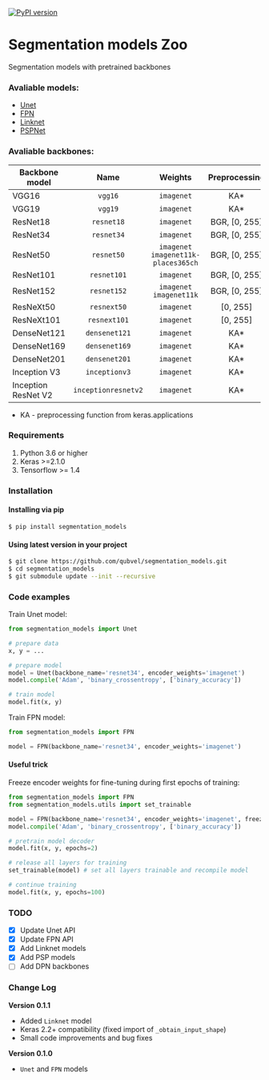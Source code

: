 [![PyPI version](https://badge.fury.io/py/segmentation-models.svg)](https://badge.fury.io/py/segmentation-models)
# Segmentation models Zoo
Segmentation models with pretrained backbones

### Avaliable models:
 - [Unet](https://arxiv.org/abs/1505.04597)
 - [FPN](http://presentations.cocodataset.org/COCO17-Stuff-FAIR.pdf)
 - [Linknet](https://arxiv.org/abs/1707.03718)
 - [PSPNet](https://arxiv.org/abs/1612.01105)

### Avaliable backbones:
| Backbone model      |Name| Weights    | Preprocessing |
|---------------------|:--:|:------------:|:------:|
| VGG16               |`vgg16`| `imagenet` | KA*|
| VGG19               |`vgg19`| `imagenet` | KA*|
| ResNet18            |`resnet18`| `imagenet` |BGR, [0, 255]|
| ResNet34            |`resnet34`| `imagenet` |BGR, [0, 255]|
| ResNet50            |`resnet50`| `imagenet`<br>`imagenet11k-places365ch` |BGR, [0, 255]|
| ResNet101           |`resnet101`| `imagenet` |BGR, [0, 255]|
| ResNet152           |`resnet152`| `imagenet`<br>`imagenet11k` |BGR, [0, 255]|
| ResNeXt50           |`resnext50`| `imagenet` |[0, 255]|
| ResNeXt101          |`resnext101`| `imagenet` |[0, 255]|
| DenseNet121         |`densenet121`| `imagenet` | KA*|
| DenseNet169         |`densenet169`| `imagenet` | KA*|
| DenseNet201         |`densenet201`| `imagenet` | KA*|
| Inception V3        |`inceptionv3`| `imagenet` | KA*|
| Inception ResNet V2 |`inceptionresnetv2`| `imagenet` | KA*|
 * KA - preprocessing function from keras.applications

### Requirements
1) Python 3.6 or higher
2) Keras >=2.1.0
3) Tensorflow >= 1.4

### Installation  

#### Installing via pip  
`$ pip install segmentation_models`

#### Using latest version in your project
```bash
$ git clone https://github.com/qubvel/segmentation_models.git
$ cd segmentation_models
$ git submodule update --init --recursive
```

### Code examples

Train Unet model:  
```python
from segmentation_models import Unet

# prepare data
x, y = ...

# prepare model
model = Unet(backbone_name='resnet34', encoder_weights='imagenet')
model.compile('Adam', 'binary_crossentropy', ['binary_accuracy'])

# train model
model.fit(x, y)
```
Train FPN model:  
```python
from segmentation_models import FPN

model = FPN(backbone_name='resnet34', encoder_weights='imagenet')
```

#### Useful trick
Freeze encoder weights for fine-tuning during first epochs of training:
```python
from segmentation_models import FPN
from segmentation_models.utils import set_trainable

model = FPN(backbone_name='resnet34', encoder_weights='imagenet', freeze_encoder=True)
model.compile('Adam', 'binary_crossentropy', ['binary_accuracy'])

# pretrain model decoder
model.fit(x, y, epochs=2)

# release all layers for training
set_trainable(model) # set all layers trainable and recompile model

# continue training
model.fit(x, y, epochs=100)
```

### TODO
- [x] Update Unet API
- [x] Update FPN API
- [x] Add Linknet models
- [x] Add PSP models
- [ ] Add DPN backbones

### Change Log

**Version 0.1.1**  
 - Added `Linknet` model
 - Keras 2.2+ compatibility (fixed import of `_obtain_input_shape`)
 - Small code improvements and bug fixes

**Version 0.1.0**  
 - `Unet` and `FPN` models
